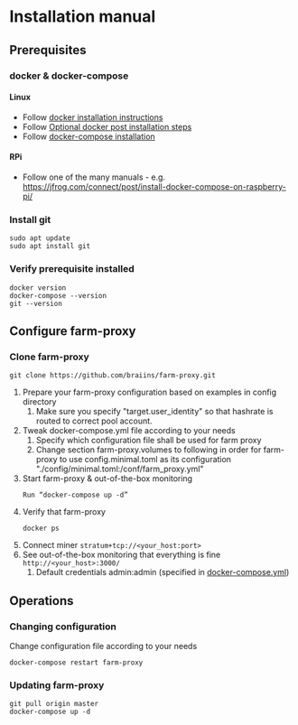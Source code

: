 # Installation manual

## Prerequisites
### docker & docker-compose
#### Linux
- Follow [docker installation instructions](https://docs.docker.com/engine/install/ubuntu/)
- Follow [Optional docker post installation steps](https://docs.docker.com/engine/install/linux-postinstall/#manage-docker-as-a-non-root-user)
- Follow [docker-compose installation](https://docs.docker.com/compose/install/)

#### RPi
- Follow one of the many manuals - e.g. https://jfrog.com/connect/post/install-docker-compose-on-raspberry-pi/

### Install git
```
sudo apt update
sudo apt install git
```

### Verify prerequisite installed
```
docker version
docker-compose --version
git --version
```

## Configure farm-proxy
### Clone farm-proxy
```
git clone https://github.com/braiins/farm-proxy.git
```
1. Prepare your farm-proxy configuration based on examples in config directory
   1. Make sure you specify "target.user_identity" so that hashrate is routed to correct pool account.     
3. Tweak docker-compose.yml file according to your needs
   1. Specify which configuration file shall be used for farm proxy
   2. Change section farm-proxy.volumes to following in order for farm-proxy to use config.minimal.toml as its configuration  "./config/minimal.toml:/conf/farm_proxy.yml"
4. Start farm-proxy & out-of-the-box monitoring
   ```
   Run “docker-compose up -d”
   ```
4. Verify that farm-proxy
   ```
   docker ps
   ```
5. Connect miner ```stratum+tcp://<your_host:port>```
6. See out-of-the-box monitoring that everything is fine ```http://<your_host>:3000/```
   1. Default credentials admin:admin (specified in [docker-compose.yml](/docker-compose.yml))

## Operations
### Changing configuration
Change configuration file according to your needs
```
docker-compose restart farm-proxy
```
### Updating farm-proxy
```
git pull origin master
docker-compose up -d
```

